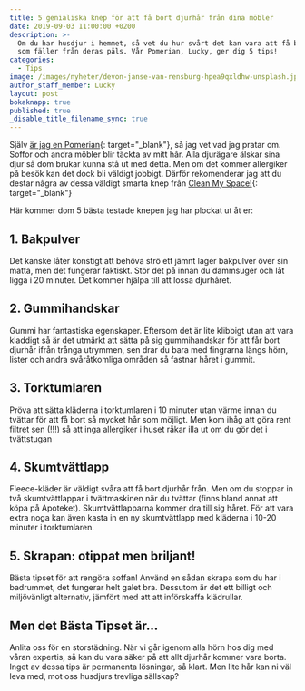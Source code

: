 ```yaml
---
title: 5 genialiska knep för att få bort djurhår från dina möbler
date: 2019-09-03 11:00:00 +0200
description: >-
  Om du har husdjur i hemmet, så vet du hur svårt det kan vara att få bort hår
  som fäller från deras päls. Vår Pomerian, Lucky, ger dig 5 tips!
categories:
  - Tips
image: /images/nyheter/devon-janse-van-rensburg-hpea9qxldhw-unsplash.jpg
author_staff_member: Lucky
layout: post
bokaknapp: true
published: true
_disable_title_filename_sync: true
---
```


Sj&auml;lv [&auml;r jag en Pomerian](https://enrenarevardag.se/nyheter/2019/06/12/s%C3%A4g-hej-till-v%C3%A5ran-nya-social-media-expert/){: target="_blank"}, s&aring; jag vet vad jag pratar om. Soffor och andra möbler blir t&auml;ckta av mitt h&aring;r. Alla djur&auml;gare &auml;lskar sina djur s&aring; dom brukar kunna st&aring; ut med detta. Men om det kommer allergiker p&aring; besök kan det dock bli v&auml;ldigt jobbigt. D&auml;rför rekomenderar jag att du destar n&aring;gra av dessa v&auml;ldigt smarta knep fr&aring;n [Clean My Space\!](https://www.youtube.com/channel/UCGozdt7Wbd15k7dWhvlmLUw){: target="_blank"}

H&auml;r kommer dom 5 b&auml;sta testade knepen jag har plockat ut &aring;t er:

## 1\. Bakpulver

Det kanske l&aring;ter konstigt att behöva strö ett j&auml;mnt lager bakpulver över sin matta, men det fungerar faktiskt. Stör det p&aring; innan du dammsuger och l&aring;t ligga i 20 minuter. Det kommer hj&auml;lpa till att lossa djurh&aring;ret.

## 2\. Gummihandskar

Gummi har fantastiska egenskaper. Eftersom det &auml;r lite klibbigt utan att vara kladdigt s&aring; &auml;r det utm&auml;rkt att s&auml;tta p&aring; sig gummihandskar för att f&aring;r bort djurh&aring;r ifr&aring;n tr&aring;nga utrymmen, sen drar du bara med fingrarna l&auml;ngs hörn, lister och andra sv&aring;r&aring;tkomliga omr&aring;den s&aring; fastnar h&aring;ret i gummit.

## 3\. Torktumlaren

Pröva att s&auml;tta kl&auml;derna i torktumlaren i 10 minuter utan v&auml;rme innan du tv&auml;ttar för att f&aring; bort s&aring; mycket h&aring;r som möjligt. Men kom ih&aring;g att göra rent filtret sen (\!\!\!) s&aring; att inga allergiker i huset r&aring;kar illa ut om du gör det i tv&auml;ttstugan

## 4\. Skumtv&auml;ttlapp

Fleece-kl&auml;der &auml;r v&auml;ldigt sv&aring;ra att f&aring; bort djurh&aring;r fr&aring;n. Men om du stoppar in tv&aring; skumtv&auml;ttlappar i tv&auml;ttmaskinen n&auml;r du tv&auml;ttar (finns bland annat att köpa p&aring; Apoteket). Skumtv&auml;ttlapparna kommer dra till sig h&aring;ret. För att vara extra noga kan &auml;ven kasta in en ny skumtv&auml;ttlapp med kl&auml;derna i 10-20 minuter i torktumlaren.

## 5\. Skrapan: otippat men briljant\!

B&auml;sta tipset för att rengöra soffan\! Anv&auml;nd en s&aring;dan skrapa som du har i badrummet, det fungerar helt galet bra. Dessutom &auml;r det ett billigt och miljöv&auml;nligt alternativ, j&auml;mfört med att att införskaffa kl&auml;drullar.

## Men det B&auml;sta Tipset &auml;r…

Anlita oss för en storst&auml;dning. N&auml;r vi g&aring;r igenom alla hörn hos dig med v&aring;ran expertis, s&aring; kan du vara s&auml;ker p&aring; att allt djurh&aring;r kommer vara borta. Inget av dessa tips &auml;r permanenta lösningar, s&aring; klart. Men lite h&aring;r kan ni v&auml;l leva med, mot oss husdjurs trevliga s&auml;llskap?